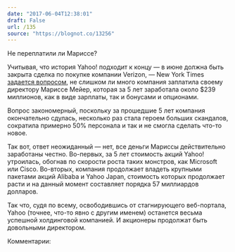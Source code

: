 ```yaml
---
date: "2017-06-04T12:38:01"
draft: False
url: /135
source: "https://blognot.co/13256"
---
```


Не переплатили ли Мариссе?

Учитывая, что история Yahoo! подходит к концу — в июне должна быть закрыта сделка по покупке компании Verizon, — New York Times [задается вопросом](https://www.nytimes.com/2017/06/03/technology/yahoo-marissa-mayer-compensation.html), не слишком ли много компания заплатила своему директору Мариссе Мейер, которая за 5 лет заработала около $239 миллионов, как в виде зарплаты, так и бонусами и опционами.



Вопрос закономерный, поскольку за прошедшие 5 лет компания окончательно сдулась, несколько раз стала героем больших скандалов, сократила примерно 50% персонала и так и не смогла сделать что-то новое.

Так вот, ответ неожиданный — нет, все деньги Мариссы действительно заработаны честно. Во-первых, за 5 лет стоимость акций Yahoo! утроилась, обогнав по скорости роста таких монстров, как Microsoft или Cisco. Во-вторых, компания продолжает владеть крупными пакетами акций Alibaba и Yahoo Japan, стоимость которых продолжает расти и на данный момент составляет порядка 57 миллиардов долларов.

Так что, судя по всему, освободившись от стагнирующего веб-портала, Yahoo (точнее, что-то явно с другим именем) останется весьма успешной холдинговой компанией. И акционеры продолжат быть довольными директором.

Комментарии:
